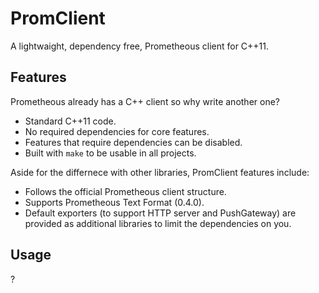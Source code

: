 PromClient
==========
A lightwaight, dependency free, Prometheous client for C++11.


Features
--------
Prometheous already has a C++ client so why write another one?

  * Standard C++11 code.
  * No required dependencies for core features.
  * Features that require dependencies can be disabled.
  * Built with `make` to be usable in all projects.

Aside for the differnece with other libraries, PromClient features include:

  * Follows the official Prometheous client structure.
  * Supports Prometheous Text Format (0.4.0).
  * Default exporters (to support HTTP server and PushGateway) are provided
    as additional libraries to limit the dependencies on you.

Usage
-----
?
